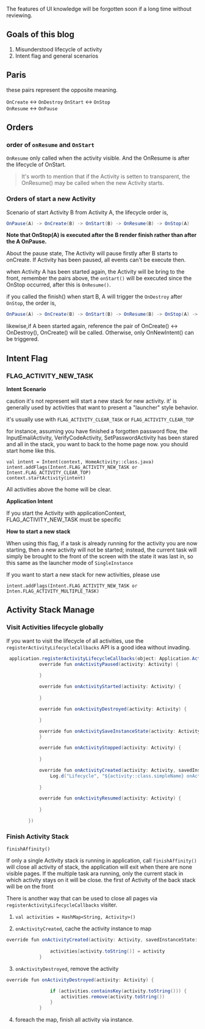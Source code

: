 The features of UI knowledge will be forgotten soon if a long time without reviewing.

## Goals of this blog ##

1. Misunderstood lifecycle of activity
2. Intent flag and general scenarios


## Paris ##

these pairs represent the opposite meaning.  

`OnCreate` <-> `OnDestroy`
`OnStart` <-> `OnStop`  
`OnResume` <-> `OnPause` 

## Orders ##

### order of `onResume` and `OnStart` ###

`OnResume` only called when the activity visible. And the OnResume is after the lifecycle of OnStart. 

> It's worth to mention that if the Activity is setten to transparent, the OnResume() may be called when the new Activity starts.


### Orders of start a new Activity ###

Scenario of start Activity B from Activity A,
the lifecycle order is,

```java
OnPause(A) -> OnCreate(B) -> OnStart(B) -> OnResume(B) -> OnStop(A)
```

<b>Note that OnStop(A) is executed after the B render finish rather than after the A OnPause.</b>

About the pause state, The Activity will pause firstly after B starts to onCreate. If Activity has been paused, all events can't be execute then. 

when Activity A has been started again, the Activity will be bring to the front, remember the pairs above, the `onStart()` will be executed since the OnStop occurred, after this is `OnResume()`.

if you called the finish() when start B, A will trigger the `OnDestroy` after `OnStop`, the order is,

```java
OnPause(A) -> OnCreate(B) -> OnStart(B) -> OnResume(B) -> OnStop(A) -> <b>OnDestroy(A)</b>
```

likewise,if A been started again, reference the pair of OnCreate() <-> OnDestroy(), OnCreate() will be called. Otherwise, only OnNewIntent() can be triggered.


## Intent Flag ##

### FLAG_ACTIVITY_NEW_TASK ###

<b>Intent Scenario</b>

caution it's not represent will start a new stack for new activity. it' is generally used by activities that want to present a "launcher" style behavior. 

it's usually use with `FLAG_ACTIVITY_CLEAR_TASK` or `FLAG_ACTIVITY_CLEAR_TOP`

for instance, assuming you have finished a forgotten password flow, the InputEmailActivity, VerifyCodeActivity, SetPasswordActivity has been stared and all in the stack, you want to back to the home page now.
you should start home like this.

```
val intent = Intent(context, HomeActivity::class.java)
intent.addFlags(Intent.FLAG_ACTIVITY_NEW_TASK or Intent.FLAG_ACTIVITY_CLEAR_TOP)
context.startActivity(intent)
```

All activities above the home will be clear.


<b> Application Intent </b>

If you start the Activity with applicationContext, FLAG_ACTIVITY_NEW_TASK must be specific 

<b> How to start a new stack </b>

When using this flag, if a task is already running for the activity you are now starting, then a new activity will not be started; instead, the current task will simply be brought to the front of the screen with the state it was last in, so this same as the launcher mode of `SingleInstance`

If you want to start a new stack for new activities, please use 

`intent.addFlags(Intent.FLAG_ACTIVITY_NEW_TASK or Inten.FLAG_ACTIVITY_MULTIPLE_TASK)`

## Activity Stack Manage ##

### Visit Activities lifecycle globally ###

If you want to visit the lifecycle of all activities, use the `registerActivityLifecycleCallbacks` API is a good idea without invading.

```java
 application.registerActivityLifecycleCallbacks(object: Application.ActivityLifecycleCallbacks {
            override fun onActivityPaused(activity: Activity) {
                
            }

            override fun onActivityStarted(activity: Activity) {
               
            }

            override fun onActivityDestroyed(activity: Activity) {

            }

            override fun onActivitySaveInstanceState(activity: Activity, outState: Bundle) {
            }

            override fun onActivityStopped(activity: Activity) {
                
            }

            override fun onActivityCreated(activity: Activity, savedInstanceState: Bundle?) {
                Log.d("Lifecycle", "${activity::class.simpleName} onActivityCreated")
                
            }

            override fun onActivityResumed(activity: Activity) {
               
            }

        })
```

### Finish Activity Stack ###

`finishAffinity()`

If only a single Activity stack is running in application,  call `finishAffinity()` will close all activity of stack, the application will exit when there are none visible pages. If the multiple task ara running, only the current stack in which activity stays on it will be close. the first of Activity of the back stack will be on the front



There is another way that can be used to close all pages via `registerActivityLifecycleCallbacks` visiter.

1. `val activities = HashMap<String, Activity>()`

2. `onActivityCreated`, cache the activity instance to map

```java
override fun onActivityCreated(activity: Activity, savedInstanceState: Bundle?) {
              
                activities[activity.toString()] = activity
            }
```

3. `onActivityDestroyed`, remove the activity 

```java
override fun onActivityDestroyed(activity: Activity) {

                if (activities.containsKey(activity.toString())) {
                    activities.remove(activity.toString())
                }
            }
```

4. foreach the map, finish all activity via instance.